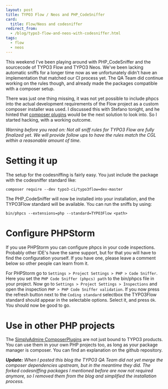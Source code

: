 ```yaml
---
layout: post
title: TYPO3 Flow / Neos and PHP_CodeSniffer
card:
  title: Flow/Neos and codesniffer
redirect_from:
  - /blog/typo3-flow-and-neos-with-codesniffer.html
tags:
  - flow
  - neos
---
```


This weekend I've been playing around with PHP_CodeSniffer and the sourcecode of TYPO3 Flow and TYPO3 Neos. We've been
lacking automatic sniffs for a longer time now as we unfortunately didn't have an implementation that matched our CI
process yet. The QA Team did continue working on the rules though, and already made the packages compatible with a
composer setup.

There was just one thing missing, it was not yet possible to include phpcs into the actual development requirements of
the Flow project as a custom composer installer was used. I discussed this with Stefano tonight, and he hinted that
[composer plugins](http://getcomposer.org/doc/articles/custom-installers.md) would be the next solution to look into.
So I started hacking, with a working outcome.

*Warning before you read on:
Not all sniff rules for TYPO3 Flow are fully finalized yet. We will provide follow ups to have the rules match the CGL
within a reasonable amount of time.*

# Setting it up
The setup for the codesniffing is fairly easy. You just include the package with the codesniffer standard like:

    composer require --dev typo3-ci/typo3flow=dev-master

The PHP_CodeSniffer will now be installed into your installation, and the TYPO3Flow standard will be available. You can
run the sniffs by using:

    bin/phpcs --extensions=php --standard=TYPO3Flow <path>

# Configure PHPStorm
If you use PHPStorm you can configure phpcs in your code inspections. Probably other IDE's have the same support, but
for that you will have to find the configuration yourself. If you have one, please leave a comment below so other people
can learn from it.

For PHPStorm go to `Settings > Project Settings > PHP > Code Sniffer`. Here you set the `PHP Code Sniffer (phpcs) path`
to the bin/phpcs file in your project. Now go to `Settings > Project Settings > Inspections` and open the inspection
`PHP > PHP Code Sniffer validation`. If you now press the refresh button next to the `Coding standard` selectbox the
TYPO3Flow standard should appear in the selectable options. Select it, and press `Ok`. You should now be good to go.

# Use in other PHP projects
The [SimplyAdmire ComposerPlugins](https://github.com/SimplyAdmire/ComposerPlugins) are not just bound to TYPO3
products. You can use them in your own PHP projects too, as long as your package manager is composer. You can find an
explanation on the github repository.

***Update:** When I posted this blog the TYPO3 QA Team did not yet merge the composer dependencies upstream, but in the meantime
they did. The forked codesniffing packages I mentioned before are now not required anymore, so I removed them from the
blog and simplified the installation process.*
